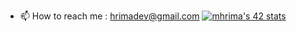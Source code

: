 - 📫 How to reach me : hrimadev@gmail.com
[![mhrima's 42 stats](https://badge.mediaplus.ma/greenbinary/mhrima)](https://github.com/oakoudad/badge42)
